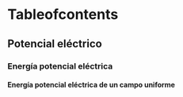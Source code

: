 # Tableofcontents
## Potencial eléctrico
### Energía potencial eléctrica
#### Energía potencial eléctrica de un campo uniforme

